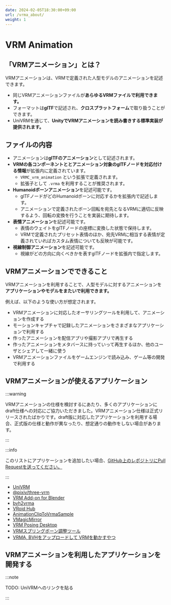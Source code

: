 ```yaml
---
date: 2024-02-05T18:30:00+09:00
url: /vrma_about/
weight: 1
---
```


# VRM Animation

## 「VRMアニメーション」とは？

VRMアニメーションは、VRMで定義された人型モデルのアニメーションを記述できます。

- 同じVRMアニメーションファイルが**あらゆるVRMファイルで利用できます。**
- フォーマットは**glTF**で記述され、**クロスプラットフォーム**で取り扱うことができます。
- UniVRMを通じて、**UnityでVRMアニメーションを読み書きする標準実装が提供されます。**

## ファイルの内容

- アニメーションは**glTFのアニメーション**として記述されます。
- **VRMの各コンポーネントととアニメーション対象のglTFノードを対応付ける情報**が拡張内に定義されています。
    - `VRMC_vrm_animation` という拡張で定義されます。
    - 拡張子として `.vrma` を利用することが推奨されます。
- **Humanoidボーンアニメーション**を記述可能です。
    - glTFノードがどのHumanoidボーンに対応するかを拡張内で記述します。
    - アニメーションで定義されたボーン回転を宛先となるVRMに適切に反映するよう、回転の変換を行うことを実装に期待します。
- **表情アニメーション**を記述可能です。
    - 表情のウェイトをglTFノードの座標に変換した状態で保持します。
    - VRMで定義されたプリセット表情のほか、宛先VRMに相当する表情が定義されていればカスタム表情についても反映が可能です。
- **視線制御アニメーション**を記述可能です。
    - 視線がどの方向に向くべきかを表すglTFノードを拡張内で指定します。

## VRMアニメーションでできること

VRMアニメーションを利用することで、人型モデルに対するアニメーションを**アプリケーションやモデルをまたいで利用できます。**

例えば、以下のような使い方が想定されます。

- VRMアニメーションに対応したオーサリングツールを利用して、アニメーションを作成する
- モーションキャプチャで記録したアニメーションをさまざまなアプリケーションで利用する
- 作ったアニメーションを配信アプリや撮影アプリで再生する
- 作ったアニメーションをメタバースに持っていって再生するほか、他のユーザとシェアして一緒に使う
- VRMアニメーションファイルをゲームエンジンで読み込み、ゲーム等の開発で利用する

## VRMアニメーションが使えるアプリケーション

:::warning

VRMアニメーションの仕様を検討するにあたり、多くのアプリケーションにdraft仕様への対応にご協力いただきました。VRMアニメーション仕様は正式リリースされたばかりです。draft版に対応したアプリケーションを利用する場合、正式版の仕様と動作が異なったり、想定通りの動作をしない場合があります。

:::

:::info

このリストにアプリケーションを追加したい場合、[GitHub上のレポジトリにPull Requestを送ってください。](https://github.com/vrm-c/vrm.dev)

:::

- [UniVRM](https://github.com/vrm-c/UniVRM)
- [@pixiv/three-vrm](https://github.com/pixiv/three-vrm)
- [VRM Add-on for Blender](https://vrm-addon-for-blender.info/)
- [bvh2vrma](https://vrm-c.github.io/bvh2vrma/)
- [VRoid Hub](https://hub.vroid.com/)
- [AnimationClipToVrmaSample](https://github.com/malaybaku/AnimationClipToVrmaSample)
- [VMagicMirror](https://malaybaku.github.io/VMagicMirror/)
- [VRM Posing Desktop](https://store.steampowered.com/app/1895630/VRM_Posing_Desktop/)
- [VRMスプリングボーン調整ツール](https://napharmonia.com/vrmtool/)
- [VRMA, BVHをアップロードして VRMを動かすやつ](https://tfuru.github.io/vrma-loader-sample/)

## VRMアニメーションを利用したアプリケーションを開発する

:::note

TODO: UniVRMへのリンクを貼る

:::
